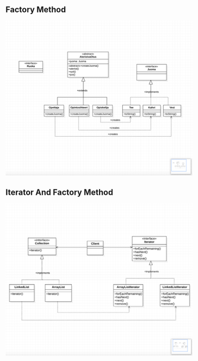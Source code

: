 ## Factory Method
![FactoryMethod](factoryMethod.png)
## Iterator And Factory Method
![iteratorAndFactoryMethod](iteratorAndFactoryMethod.png)